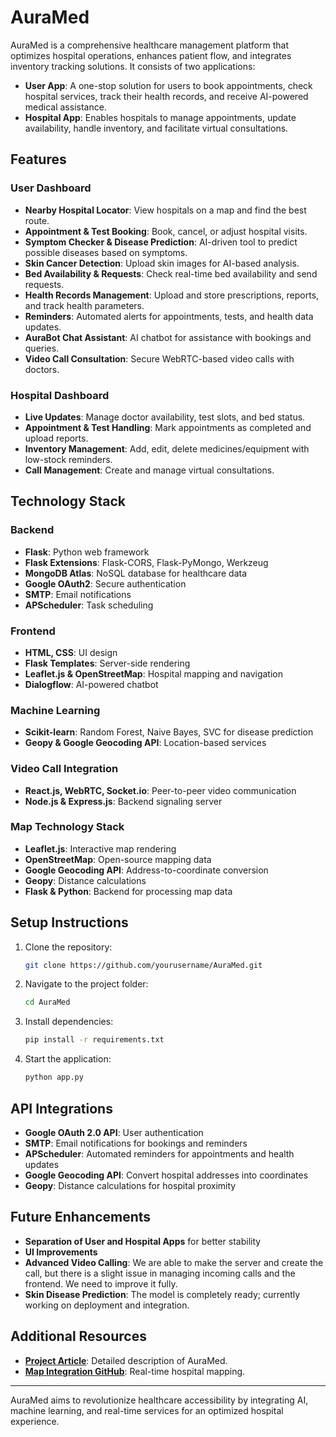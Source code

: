 # AuraMed

AuraMed is a comprehensive healthcare management platform that optimizes hospital operations, enhances patient flow, and integrates inventory tracking solutions. It consists of two applications:

- **User App**: A one-stop solution for users to book appointments, check hospital services, track their health records, and receive AI-powered medical assistance.
- **Hospital App**: Enables hospitals to manage appointments, update availability, handle inventory, and facilitate virtual consultations.

## Features

### User Dashboard
- **Nearby Hospital Locator**: View hospitals on a map and find the best route.
- **Appointment & Test Booking**: Book, cancel, or adjust hospital visits.
- **Symptom Checker & Disease Prediction**: AI-driven tool to predict possible diseases based on symptoms.
- **Skin Cancer Detection**: Upload skin images for AI-based analysis.
- **Bed Availability & Requests**: Check real-time bed availability and send requests.
- **Health Records Management**: Upload and store prescriptions, reports, and track health parameters.
- **Reminders**: Automated alerts for appointments, tests, and health data updates.
- **AuraBot Chat Assistant**: AI chatbot for assistance with bookings and queries.
- **Video Call Consultation**: Secure WebRTC-based video calls with doctors.

### Hospital Dashboard
- **Live Updates**: Manage doctor availability, test slots, and bed status.
- **Appointment & Test Handling**: Mark appointments as completed and upload reports.
- **Inventory Management**: Add, edit, delete medicines/equipment with low-stock reminders.
- **Call Management**: Create and manage virtual consultations.

## Technology Stack

### Backend
- **Flask**: Python web framework
- **Flask Extensions**: Flask-CORS, Flask-PyMongo, Werkzeug
- **MongoDB Atlas**: NoSQL database for healthcare data
- **Google OAuth2**: Secure authentication
- **SMTP**: Email notifications
- **APScheduler**: Task scheduling

### Frontend
- **HTML, CSS**: UI design
- **Flask Templates**: Server-side rendering
- **Leaflet.js & OpenStreetMap**: Hospital mapping and navigation
- **Dialogflow**: AI-powered chatbot

### Machine Learning
- **Scikit-learn**: Random Forest, Naive Bayes, SVC for disease prediction
- **Geopy & Google Geocoding API**: Location-based services

### Video Call Integration
- **React.js, WebRTC, Socket.io**: Peer-to-peer video communication
- **Node.js & Express.js**: Backend signaling server

### Map Technology Stack
- **Leaflet.js**: Interactive map rendering
- **OpenStreetMap**: Open-source mapping data
- **Google Geocoding API**: Address-to-coordinate conversion
- **Geopy**: Distance calculations
- **Flask & Python**: Backend for processing map data

## Setup Instructions

1. Clone the repository:
   ```bash
   git clone https://github.com/yourusername/AuraMed.git
   ```
2. Navigate to the project folder:
   ```bash
   cd AuraMed
   ```
3. Install dependencies:
   ```bash
   pip install -r requirements.txt
   ```
4. Start the application:
   ```bash
   python app.py
   ```

## API Integrations
- **Google OAuth 2.0 API**: User authentication
- **SMTP**: Email notifications for bookings and reminders
- **APScheduler**: Automated reminders for appointments and health updates
- **Google Geocoding API**: Convert hospital addresses into coordinates
- **Geopy**: Distance calculations for hospital proximity

## Future Enhancements
- **Separation of User and Hospital Apps** for better stability
- **UI Improvements**
- **Advanced Video Calling**: We are able to make the server and create the call, but there is a slight issue in managing incoming calls and the frontend. We need to improve it fully.
- **Skin Disease Prediction**: The model is completely ready; currently working on deployment and integration.

## Additional Resources
- **[Project Article](https://medium.com/@dwaipayanmath/auramed-comprehensive-healthcare-management-platform-2941d904888c)**: Detailed description of AuraMed.
- **[Map Integration GitHub](https://github.com/SAPtadeep27/hospital_map/blob/master/app.js)**: Real-time hospital mapping.

---

AuraMed aims to revolutionize healthcare accessibility by integrating AI, machine learning, and real-time services for an optimized hospital experience.

